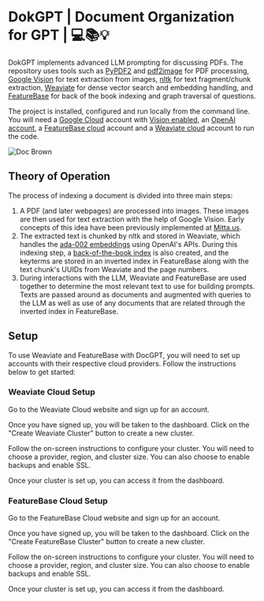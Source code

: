# DokGPT | Document Organization for GPT | 💻📚💡
DokGPT implements advanced LLM prompting for discussing PDFs. The repository uses tools such as [PyPDF2](https://pypi.org/project/PyPDF2/) and [pdf2image](https://pypi.org/project/pdf2image/) for PDF processing, [Google Vision](https://cloud.google.com/vision) for text extraction from images, [nltk](https://www.nltk.org/) for text fragment/chunk extraction, [Weaviate](https://weaviate.io/) for dense vector search and embedding handling, and [FeatureBase](https://featurebase.com/) for back of the book indexing and graph traversal of questions.

The project is installed, configured and run locally from the command line. You will need a [Google Cloud](https://cloud.google.com/) account with [Vision enabled](https://cloud.google.com/vision/docs/before-you-begin), an [OpenAI account](https://openai.com), a [FeatureBase cloud](https://cloud.featurebase.com) account and a [Weaviate cloud](https://console.weaviate.cloud/) account to run the code.

![Doc Brown](https://github.com/FeatureBaseDB/DokGPT/blob/main/doc.jpg)

## Theory of Operation
The process of indexing a document is divided into three main steps:

1. A PDF (and later webpages) are processed into images. These images are then used for text extraction with the help of Google Vision. Early concepts of this idea have been previously implemented at [Mitta.us](https://mitta.us/).
2. The extracted text is chunked by nltk and stored in Weaviate, which handles the [ada-002 embeddings](https://platform.openai.com/docs/guides/embeddings) using OpenAI's APIs. During this indexing step, a [back-of-the-book index](https://en.wikipedia.org/wiki/Index_(publishing)) is also created, and the keyterms are stored in an inverted index in FeatureBase along with the text chunk's UUIDs from Weaviate and the page numbers.
3. During interactions with the LLM, Weaviate and FeatureBase are used together to determine the most relevant text to use for building prompts. Texts are passed around as documents and augmented with queries to the LLM as well as use of any documents that are related through the inverted index in FeatureBase.

## Setup
To use Weaviate and FeatureBase with DocGPT, you will need to set up accounts with their respective cloud providers. Follow the instructions below to get started:

### Weaviate Cloud Setup
Go to the Weaviate Cloud website and sign up for an account.

Once you have signed up, you will be taken to the dashboard. Click on the "Create Weaviate Cluster" button to create a new cluster.

Follow the on-screen instructions to configure your cluster. You will need to choose a provider, region, and cluster size. You can also choose to enable backups and enable SSL.

Once your cluster is set up, you can access it from the dashboard.

### FeatureBase Cloud Setup
Go to the FeatureBase Cloud website and sign up for an account.

Once you have signed up, you will be taken to the dashboard. Click on the "Create FeatureBase Cluster" button to create a new cluster.

Follow the on-screen instructions to configure your cluster. You will need to choose a provider, region, and cluster size. You can also choose to enable backups and enable SSL.

Once your cluster is set up, you can access it from the dashboard.
